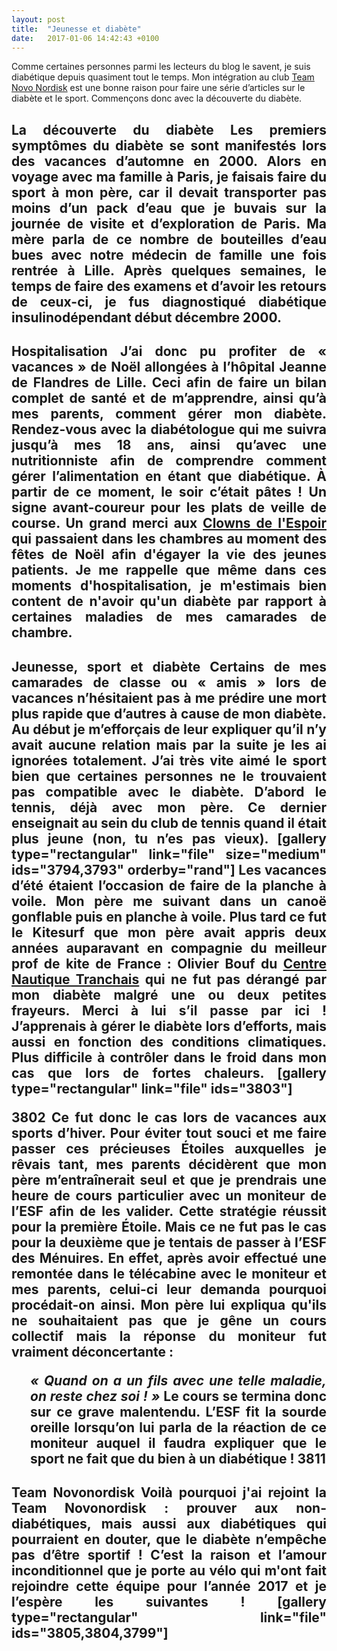 ```yaml
---
layout: post
title:  "Jeunesse et diabète"
date:   2017-01-06 14:42:43 +0100
---
```

Comme certaines personnes parmi les lecteurs du blog le savent, je suis diabétique depuis quasiment tout le temps. Mon intégration au club <a href="http://teamnovonordisk.com">Team Novo Nordisk</a> est une bonne raison pour faire une série d’articles sur le diabète et le sport. Commençons donc avec la découverte du diabète.

<h2 style="text-align: justify;">La découverte du diabète
Les premiers symptômes du diabète se sont manifestés lors des vacances d’automne en 2000. Alors en voyage avec ma famille à Paris, je faisais faire du sport à mon père, car il devait transporter pas moins d’un pack d’eau que je buvais sur la journée de visite et d’exploration de Paris.
Ma mère parla de ce nombre de bouteilles d’eau bues avec notre médecin de famille une fois rentrée à Lille. Après quelques semaines, le temps de faire des examens et d’avoir les retours de ceux-ci, je fus diagnostiqué diabétique insulinodépendant début décembre 2000.

<h2 style="text-align: justify;">Hospitalisation
J’ai donc pu profiter de « vacances » de Noël allongées à l’hôpital Jeanne de Flandres de Lille. Ceci afin de faire un bilan complet de santé et de m’apprendre, ainsi qu’à mes parents, comment gérer mon diabète.
Rendez-vous avec la diabétologue qui me suivra jusqu’à mes 18 ans, ainsi qu’avec une nutritionniste afin de comprendre comment gérer l’alimentation en étant que diabétique.
À partir de ce moment, le soir c’était pâtes ! Un signe avant-coureur pour les plats de veille de course.
Un grand merci aux <a href="http://lesclownsdelespoir.fr">Clowns de l'Espoir</a> qui passaient dans les chambres au moment des fêtes de Noël afin d'égayer la vie des jeunes patients. Je me rappelle que même dans ces moments d'hospitalisation, je m'estimais bien content de n'avoir qu'un diabète par rapport à certaines maladies de mes camarades de chambre.

<h2 style="text-align: justify;">Jeunesse, sport et diabète
Certains de mes camarades de classe ou « amis » lors de vacances n’hésitaient pas à me prédire une mort plus rapide que d’autres à cause de mon diabète. Au début je m’efforçais de leur expliquer qu’il n’y avait aucune relation mais par la suite je les ai ignorées totalement.
J’ai très vite aimé le sport bien que certaines personnes ne le trouvaient pas compatible avec le diabète.
D’abord le tennis, déjà avec mon père. Ce dernier enseignait au sein du club de tennis quand il était plus jeune (non, tu n’es pas vieux).
[gallery type="rectangular" link="file" size="medium" ids="3794,3793" orderby="rand"]
Les vacances d’été étaient l’occasion de faire de la planche à voile. Mon père me suivant dans un canoë gonflable puis en planche à voile. Plus tard ce fut le Kitesurf que mon père avait appris deux années auparavant en compagnie du meilleur prof de kite de France : Olivier Bouf du <a href="https://cntranchais.com">Centre Nautique Tranchais</a> qui ne fut pas dérangé par mon diabète malgré une ou deux petites frayeurs. Merci à lui s’il passe par ici !
J’apprenais à gérer le diabète lors d’efforts, mais aussi en fonction des conditions climatiques. Plus difficile à contrôler dans le froid dans mon cas que lors de fortes chaleurs.
[gallery type="rectangular" link="file" ids="3803"]

3802
Ce fut donc le cas lors de vacances aux sports d’hiver. Pour éviter tout souci et me faire passer ces précieuses Étoiles auxquelles je rêvais tant, mes parents décidèrent que mon père m’entraînerait seul et que je prendrais une heure de cours particulier avec un moniteur de l’ESF afin de les valider.
Cette stratégie réussit pour la première Étoile. Mais ce ne fut pas le cas pour la deuxième que je tentais de passer à l’ESF des Ménuires. En effet, après avoir effectué une remontée dans le télécabine avec le moniteur et mes parents, celui-ci leur demanda pourquoi procédait-on ainsi.
Mon père lui expliqua qu'ils ne souhaitaient pas que je gêne un cours collectif mais la réponse du moniteur fut vraiment déconcertante :
<p style="padding-left: 30px;"><b><i>« Quand on a un fils avec une telle maladie, on reste chez soi ! »</i></b>
Le cours se termina donc sur ce grave malentendu. L’ESF fit la sourde oreille lorsqu’on lui parla de la réaction de ce moniteur auquel il faudra expliquer que le sport ne fait que du bien à un diabétique !
3811
<h2 style="text-align: justify;">Team Novonordisk
Voilà pourquoi j'ai rejoint la Team Novonordisk : prouver aux non-diabétiques, mais aussi aux diabétiques qui pourraient en douter, que le diabète n’empêche pas d’être sportif !
C’est la raison et l’amour inconditionnel que je porte au vélo qui m'ont fait rejoindre cette équipe pour l’année 2017 et je l’espère les suivantes !
[gallery type="rectangular" link="file" ids="3805,3804,3799"]